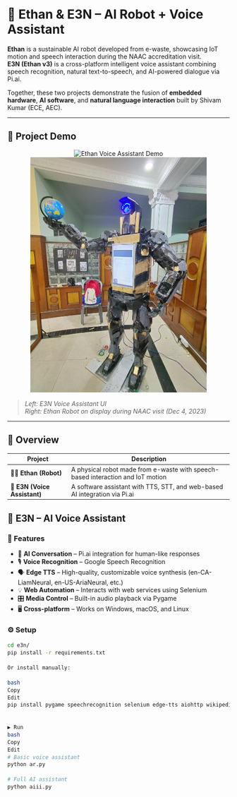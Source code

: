 # 🤖 Ethan & E3N – AI Robot + Voice Assistant

**Ethan** is a sustainable AI robot developed from e-waste, showcasing IoT motion and speech interaction during the NAAC accreditation visit.  
**E3N (Ethan v3)** is a cross-platform intelligent voice assistant combining speech recognition, natural text-to-speech, and AI-powered dialogue via Pi.ai.

Together, these two projects demonstrate the fusion of **embedded hardware**, **AI software**, and **natural language interaction** built by Shivam Kumar (ECE, AEC).

---

## 📸 Project Demo

<p align="center">
   <img src="Public/video_20230905_165739-ezgif.com-optimize.gif" alt="Ethan Voice Assistant Demo" width="400"/>
  <img src="Public/IMG_20231203_172813 (1).jpg" alt="Ethan AI Robot" width="400"/>
</p>

> *Left: E3N Voice Assistant UI*  
> *Right: Ethan Robot on display during NAAC visit (Dec 4, 2023)*

---

## 🔧 Overview

| Project | Description |
|--------|-------------|
| 🧍‍♂️ **Ethan (Robot)** | A physical robot made from e-waste with speech-based interaction and IoT motion |
| 💬 **E3N (Voice Assistant)** | A software assistant with TTS, STT, and web-based AI integration via Pi.ai |

## 💬 E3N – AI Voice Assistant

### 🔑 Features

- 🧠 **AI Conversation** – Pi.ai integration for human-like responses
- 🎙️ **Voice Recognition** – Google Speech Recognition
- 🗣️ **Edge TTS** – High-quality, customizable voice synthesis (en-CA-LiamNeural, en-US-AriaNeural, etc.)
- 💡 **Web Automation** – Interacts with web services using Selenium
- 🎛️ **Media Control** – Built-in audio playback via Pygame
- 🖥️ **Cross-platform** – Works on Windows, macOS, and Linux

### ⚙️ Setup

```bash
cd e3n/
pip install -r requirements.txt

Or install manually:

bash
Copy
Edit
pip install pygame speechrecognition selenium edge-tts aiohttp wikipedia certifi psutil


▶️ Run
bash
Copy
Edit
# Basic voice assistant
python ar.py

# Full AI assistant
python aiii.py
